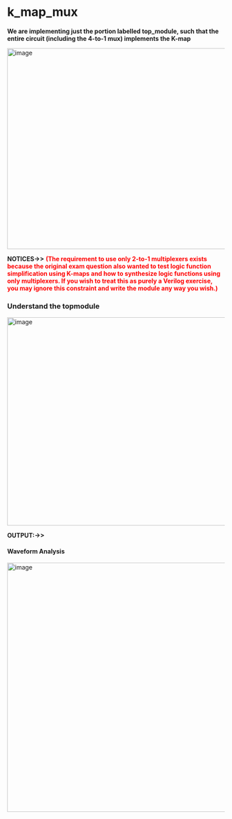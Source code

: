 <h1>k_map_mux</h1>

**We are implementing just the portion labelled top_module, such that the entire circuit (including the 4-to-1 mux) implements the K-map**

<img width="527" height="465" alt="image" src="https://github.com/user-attachments/assets/ab92f70e-dc74-412c-8296-5a8de9ea94bf" />

**NOTICES->>**
<span style="color:red">**(The requirement to use only 2-to-1 multiplexers exists because the original exam question also wanted to test logic function simplification using K-maps and how to synthesize logic functions using only multiplexers. If you wish to treat this as purely a Verilog exercise, you may ignore this constraint and write the module any way you wish.)**</span>
### Understand the topmodule
<img width="762" height="482" alt="image" src="https://github.com/user-attachments/assets/d00dbcf5-ed80-44a5-bbc8-6fded47dabea" />

**OUTPUT:->>**
#### Waveform Analysis
<img width="870" height="577" alt="image" src="https://github.com/user-attachments/assets/9c2b5162-2e6b-4f0f-b9d8-4dce8d5c85bd" />
